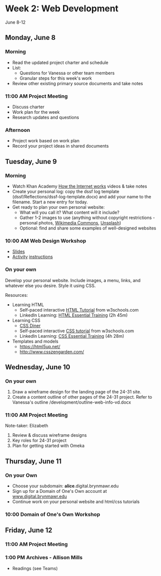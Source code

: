 # Week 2: Web Development

June 8-12

## Monday, June 8

### Morning

- Read the updated project charter and schedule
- List:
  - Questions for Vanessa or other team members
  - Granular steps for this week's work
- Review other existing primary source documents and take notes

### 11:00 AM Project Meeting

- Discuss charter
- Work plan for the week
- Research updates and questions

### Afternoon

- Project work based on work plan
- Record your project ideas in shared documents

## Tuesday, June 9

### Morning

- Watch Khan Academy [How the Internet works](https://www.khanacademy.org/computing/computer-science/computers-and-internet-code-org/internet-works-intro/v/what-is-the-internet) videos & take notes
- Create your personal log: copy the dssf log template (dssf/Reflections/dssf-log-template.docx) and add your name to the filename. Start a new entry for today.
- Get ready to plan your own personal website:
  - What will you call it? What content will it include?
  - Gather 1-2 images to use (anything without copyright restrictions - personal photos, [Wikimedia Commons](https://commons.wikimedia.org/wiki/Main_Page), [Unsplash](https://unsplash.com/))
  - Optional: find and share some examples of well-designed websites


### 10:00 AM Web Design Workshop

- [Slides](https://brynmawr-my.sharepoint.com/:p:/g/personal/amcgrath1_brynmawr_edu/EQdSwYCuki1Hn9ePc3EmiFQB0e1YiNg2r1eJ4-BuE3PxTw?e=niTwG4)
- [Activity](../lessons/webdev.md) [instructions](../lessons/webdev)

### On your own

Develop your personal website. Include images, a menu, links, and whatever else you desire. Style it using CSS.

Resources:

- Learning HTML
  - Self-paced interactive [HTML Tutorial](https://www.w3schools.com/html/) from w3schools.com
  - LinkedIn Learning: [HTML Essential Training](https://www.linkedin.com/learning/html-essential-training-4/) (2h 45m)
- Learning CSS
    - [CSS Diner](https://flukeout.github.io/)
    - Self-paced interactive [CSS tutorial](https://www.w3schools.com/css/) from w3schools.com
  - LinkedIn Learning: [CSS Essential Training](https://www.linkedin.com/learning/css-essential-training-3/) (4h 28m)
- Templates and models
  - https://html5up.net/
  - http://www.csszengarden.com/

## Wednesday, June 10

### On your own
1. Draw a wireframe design for the landing page of the 24-31 site.
2. Create a content outline of other pages of the 24-31 project. Refer to Vanessa's outline /development/outline-web-info-vd.docx

### 11:00 AM Project Meeting

Note-taker: Elizabeth

1. Review & discuss wireframe designs
2. Key roles for 24-31 project
3. Plan for getting started with Omeka

## Thursday, June 11

### On your Own
- Choose your subdomain: **alice**.digital.brynmawr.edu
- Sign up for a Domain of One's Own account at www.digital.brynmawr.edu
- Continue work on your personal website and html/css tutorials

### 10:00 Domain of One's Own Workshop



## Friday, June 12

### 11:00 AM Project Meeting

### 1:00 PM Archives - Allison Mills

- Readings (see Teams)
